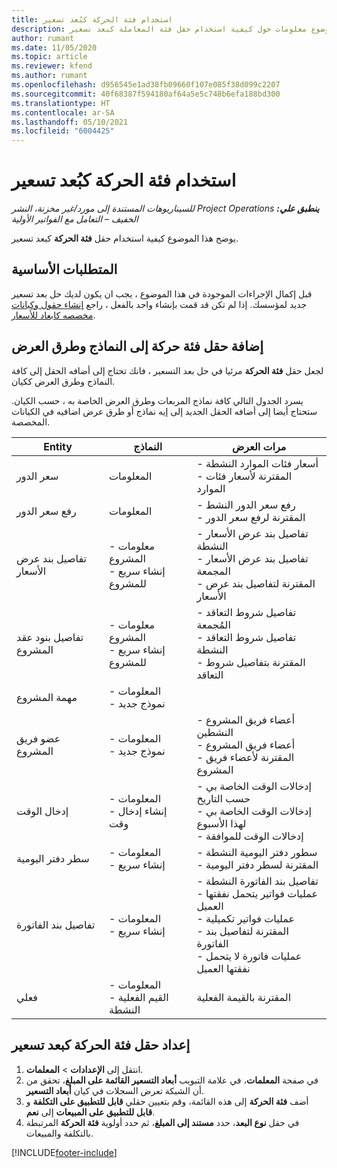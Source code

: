 ```yaml
---
title: استخدام فئة الحركة كبُعد تسعير
description: يوفر هذا الموضوع معلومات حول كيفية استخدام حقل فئة المعاملة كبعد تسعير.
author: rumant
ms.date: 11/05/2020
ms.topic: article
ms.reviewer: kfend
ms.author: rumant
ms.openlocfilehash: d956545e1ad38fb09660f107e085f38d099c2207
ms.sourcegitcommit: 40f68387f594180af64a5e5c748b6efa188bd300
ms.translationtype: HT
ms.contentlocale: ar-SA
ms.lasthandoff: 05/10/2021
ms.locfileid: "6004425"
---
```

# <a name="use-transaction-category-as-a-pricing-dimension"></a>استخدام فئة الحركة كبُعد تسعير


_**ينطبق علي:** ‏‫Project Operations للسيناريوهات المستندة إلى مورد/غير مخزنة‬، ‏‫النشر الخفيف – التعامل مع الفواتير الأولية‬_


يوضح هذا الموضوع كيفية استخدام حقل **فئة الحركة** كبعد تسعير. 

## <a name="prerequisites"></a>المتطلبات الأساسية
قبل إكمال الإجراءات الموجودة في هذا الموضوع ، يجب ان يكون لديك حل بعد تسعير جديد لمؤسسك. إذا لم تكن قد قمت بإنشاء واحد بالفعل ، راجع [إنشاء حقول وكيانات مخصصه كابعاد للأسعار](create-custom-fields-entities-pricing-dimensions.md).

## <a name="add-the-transaction-category-field-to-forms-and-views"></a>إضافة حقل فئة حركة إلى النماذج وطرق العرض
لجعل حقل **فئة الحركة** مرئيا في حل بعد التسعير ، فانك تحتاج إلى أضافه الحقل إلى كافة النماذج وطرق العرض ككيان.

يسرد الجدول التالي كافة نماذج المربعات وطرق العرض الخاصة به ، حسب الكيان. ستحتاج أيضا إلى أضافه الحقل الجديد إلى إيه نماذج أو طرق عرض اضافيه في الكيانات المخصصة.

|  Entity        | النماذج     |مرات العرض        |
| ------------------------------|---------------------------------|----------------------------------|
|  سعر الدور| المعلومات  |- أسعار فئات الموارد النشطة<br> - المقترنة لأسعار فئات الموارد |
|  رفع سعر الدور| المعلومات |- رفع سعر الدور النشط<br>- المقترنة لرفع سعر الدور |
|  تفاصيل بند عرض الأسعار‬|- معلومات المشروع<br>- إنشاء سريع للمشروع| - تفاصيل بند عرض الأسعار‬ النشطة<br>- تفاصيل بند عرض الأسعار المجمعة<br>- المقترنة لتفاصيل بند عرض الأسعار |
|  تفاصيل بنود عقد المشروع|- معلومات المشروع<br>- إنشاء سريع للمشروع|- تفاصيل شروط التعاقد المُجمعة<br>- تفاصيل شروط التعاقد النشطة<br>- المقترنة بتفاصيل شروط التعاقد |
|  مهمة المشروع|- المعلومات<br>- نموذج جديد| &nbsp; |
|  عضو فريق المشروع|- المعلومات<br>- نموذج جديد|- أعضاء فريق المشروع النشطين<br>- أعضاء فريق المشروع<br>- المقترنة لأعضاء فريق المشروع |
|  إدخال الوقت|- المعلومات<br>- إنشاء إدخال وقت|- إدخالات الوقت الخاصة بي حسب التاريخ<br>- إدخالات الوقت الخاصة بي لهذا الأسبوع<br>- إدخالات الوقت للموافقة|
|  سطر دفتر اليومية|- المعلومات<br>- إنشاء سريع|- سطور دفتر اليومية النشطة<br>- المقترنة لسطر دفتر اليومية|
|  تفاصيل بند الفاتورة|- المعلومات<br>- إنشاء سريع|- تفاصيل بند الفاتورة النشطة<br>- عمليات فواتير يتحمل نفقتها العميل<br>- عمليات فواتير تكميلية<br>- المقترنة لتفاصيل بند الفاتورة <br>- عمليات فاتورة لا يتحمل نفقتها العميل|
|  فعلي|- المعلومات<br>- القيم الفعلية النشطة| المقترنة بالقيمة الفعلية |

## <a name="set-up-the-transaction-category-field-as-a-pricing-dimension"></a>إعداد حقل فئة الحركة كبعد تسعير

1. انتقل إلى **الإعدادات** > **المعلمات**. 
2. في صفحة **المعلمات**، في علامة التبويب **أبعاد التسعير القائمة على المبلغ**، تحقق من أن الشبكة تعرض السجلات في كيان **أبعاد التسعير**.
3. أضف **فئة الحركة** إلى هذه القائمة، وقم بتعيين حقلي **قابل للتطبيق على التكلفة** و **قابل للتطبيق على المبيعات** إلى **نعم**.
4. في حقل **نوع البعد**، حدد **مستند إلى المبلغ**، ثم حدد أولوية **فئة الحركة** المرتبطة بالتكلفة والمبيعات.


[!INCLUDE[footer-include](../includes/footer-banner.md)]